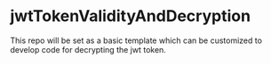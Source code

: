 # jwtTokenValidityAndDecryption
This repo will be set as a basic template which can be customized to develop code for decrypting the jwt token.
